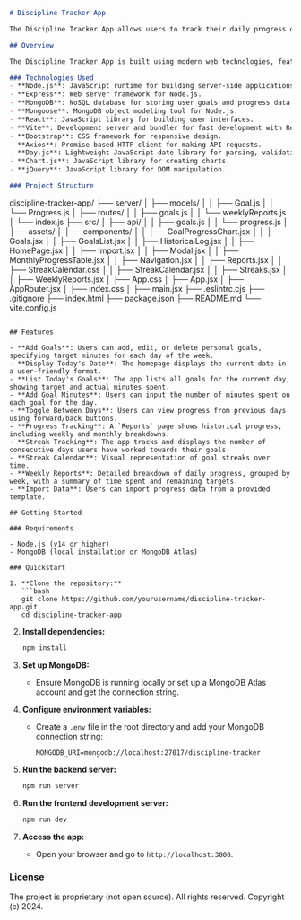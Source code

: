 ```markdown
# Discipline Tracker App

The Discipline Tracker App allows users to track their daily progress on personal goals, enabling them to see how their discipline evolves over time. The app provides an intuitive interface for goal management and progress tracking, fostering accountability and motivation.

## Overview

The Discipline Tracker App is built using modern web technologies, featuring a React frontend and a Node.js backend with Express and MongoDB. The architecture ensures a responsive and interactive user experience, while the backend manages data persistence and retrieval.

### Technologies Used
- **Node.js**: JavaScript runtime for building server-side applications.
- **Express**: Web server framework for Node.js.
- **MongoDB**: NoSQL database for storing user goals and progress data.
- **Mongoose**: MongoDB object modeling tool for Node.js.
- **React**: JavaScript library for building user interfaces.
- **Vite**: Development server and bundler for fast development with React.
- **Bootstrap**: CSS framework for responsive design.
- **Axios**: Promise-based HTTP client for making API requests.
- **Day.js**: Lightweight JavaScript date library for parsing, validating, manipulating, and formatting dates.
- **Chart.js**: JavaScript library for creating charts.
- **jQuery**: JavaScript library for DOM manipulation.

### Project Structure
```
discipline-tracker-app/
├── server/
│   ├── models/
│   │   ├── Goal.js
│   │   └── Progress.js
│   ├── routes/
│   │   ├── goals.js
│   │   └── weeklyReports.js
│   └── index.js
├── src/
│   ├── api/
│   │   ├── goals.js
│   │   └── progress.js
│   ├── assets/
│   ├── components/
│   │   ├── GoalProgressChart.jsx
│   │   ├── Goals.jsx
│   │   ├── GoalsList.jsx
│   │   ├── HistoricalLog.jsx
│   │   ├── HomePage.jsx
│   │   ├── Import.jsx
│   │   ├── Modal.jsx
│   │   ├── MonthlyProgressTable.jsx
│   │   ├── Navigation.jsx
│   │   ├── Reports.jsx
│   │   ├── StreakCalendar.css
│   │   ├── StreakCalendar.jsx
│   │   ├── Streaks.jsx
│   │   ├── WeeklyReports.jsx
│   ├── App.css
│   ├── App.jsx
│   ├── AppRouter.jsx
│   ├── index.css
│   ├── main.jsx
├── .eslintrc.cjs
├── .gitignore
├── index.html
├── package.json
├── README.md
└── vite.config.js
```

## Features

- **Add Goals**: Users can add, edit, or delete personal goals, specifying target minutes for each day of the week.
- **Display Today's Date**: The homepage displays the current date in a user-friendly format.
- **List Today's Goals**: The app lists all goals for the current day, showing target and actual minutes spent.
- **Add Goal Minutes**: Users can input the number of minutes spent on each goal for the day.
- **Toggle Between Days**: Users can view progress from previous days using forward/back buttons.
- **Progress Tracking**: A `Reports` page shows historical progress, including weekly and monthly breakdowns.
- **Streak Tracking**: The app tracks and displays the number of consecutive days users have worked towards their goals.
- **Streak Calendar**: Visual representation of goal streaks over time.
- **Weekly Reports**: Detailed breakdown of daily progress, grouped by week, with a summary of time spent and remaining targets.
- **Import Data**: Users can import progress data from a provided template.

## Getting Started

### Requirements

- Node.js (v14 or higher)
- MongoDB (local installation or MongoDB Atlas)

### Quickstart

1. **Clone the repository:**
   ```bash
   git clone https://github.com/yourusername/discipline-tracker-app.git
   cd discipline-tracker-app
   ```

2. **Install dependencies:**
   ```bash
   npm install
   ```

3. **Set up MongoDB:**
   - Ensure MongoDB is running locally or set up a MongoDB Atlas account and get the connection string.

4. **Configure environment variables:**
   - Create a `.env` file in the root directory and add your MongoDB connection string:
     ```
     MONGODB_URI=mongodb://localhost:27017/discipline-tracker
     ```

5. **Run the backend server:**
   ```bash
   npm run server
   ```

6. **Run the frontend development server:**
   ```bash
   npm run dev
   ```

7. **Access the app:**
   - Open your browser and go to `http://localhost:3000`.

### License

The project is proprietary (not open source). All rights reserved. Copyright (c) 2024.
```